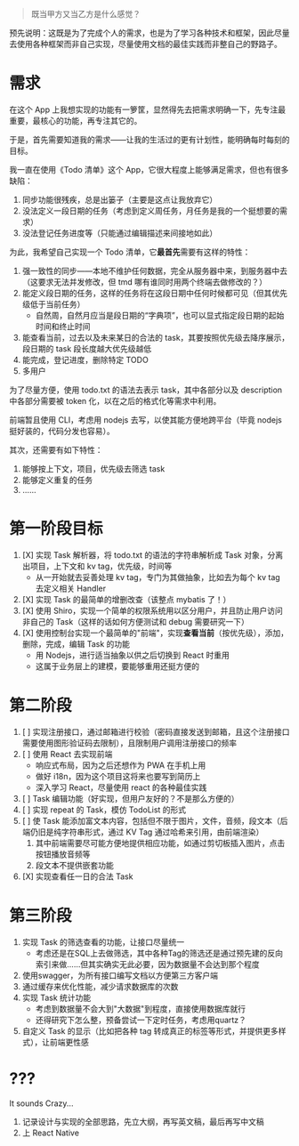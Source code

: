 > 既当甲方又当乙方是什么感觉？

预先说明：这既是为了完成个人的需求，也是为了学习各种技术和框架，因此尽量去使用各种框架而非自己实现，尽量使用文档的最佳实践而非整自己的野路子。

# 需求

在这个 App 上我想实现的功能有一箩筐，显然得先去把需求明确一下，先专注最重要，最核心的功能，再专注其它的。

于是，首先需要知道我的需求——让我的生活过的更有计划性，能明确每时每刻的目标。

我一直在使用《Todo 清单》这个 App，它很大程度上能够满足需求，但也有很多缺陷：

1. 同步功能很残疾，总是出篓子（主要是这点让我放弃它）
2. 没法定义一段日期的任务（考虑到定义周任务，月任务是我的一个挺想要的需求）
3. 没法登记任务进度等（只能通过编辑描述来间接地如此）

为此，我希望自己实现一个 Todo 清单，它**最首先**需要有这样的特性：

1. 强一致性的同步——本地不维护任何数据，完全从服务器中来，到服务器中去（这要求无法并发修改，但 tmd 哪有谁同时用两个终端去做修改的？）
2. 能定义段日期的任务，这样的任务将在这段日期中任何时候都可见（但其优先级低于当前任务）
   - 自然周，自然月应当是段日期的“字典项”，也可以显式指定段日期的起始时间和终止时间
3. 能查看当前，过去以及未来某日的合法的 task，其要按照优先级去降序展示，段日期的 task 段长度越大优先级越低
4. 能完成，登记进度，删除特定 TODO
5. 多用户

为了尽量方便，使用 todo.txt 的语法去表示 task，其中各部分以及 description 中各部分需要被 token 化，以在之后的格式化等需求中利用。

前端暂且使用 CLI，考虑用 nodejs 去写，以使其能方便地跨平台（毕竟 nodejs 挺好装的，代码分发也容易）。

其次，还需要有如下特性：

1. 能够按上下文，项目，优先级去筛选 task
2. 能够定义重复的任务
3. ……

# 第一阶段目标

1. [X] 实现 Task 解析器，将 todo.txt 的语法的字符串解析成 Task 对象，分离出项目，上下文和 kv tag，优先级，时间等
   - 从一开始就去妥善处理 kv tag，专门为其做抽象，比如去为每个 kv tag 去定义相关 Handler
2. [X] 实现 Task 的最简单的增删改查（该整点 mybatis 了！）
3. [X] 使用 Shiro，实现一个简单的权限系统用以区分用户，并且防止用户访问非自己的 Task（这样的话如何方便测试和 debug 需要研究一下）
4. [X] 使用控制台实现一个最简单的"前端"，实现**查看当前**（按优先级），添加，删除，完成，编辑 Task 的功能
   - 用 Nodejs，进行适当抽象以供之后切换到 React 时重用
   - 这属于业务层上的建模，要能够重用还挺方便的

# 第二阶段

1. [ ] 实现注册接口，通过邮箱进行校验（密码直接发送到邮箱，且这个注册接口需要使用图形验证码去限制），且限制用户调用注册接口的频率
2. [ ] 使用 React 去实现前端
   - 响应式布局，因为之后还想作为 PWA 在手机上用
   - 做好 i18n，因为这个项目这将来也要写到简历上
   - 深入学习 React，尽量使用 react 的各种最佳实践
3. [ ] Task 编辑功能（好实现，但用户友好的？不是那么方便的）
4. [ ] 实现 repeat 的 Task，模仿 TodoList 的形式
5. [ ] 使 Task 能添加富文本内容，包括但不限于图片，文件，音频，段文本（后端仍旧是纯字符串形式，通过 KV Tag 通过哈希来引用，由前端渲染）
   1. 其中前端需要尽可能方便地提供相应功能，如通过剪切板插入图片，点击按钮播放音频等
   2. 段文本不提供嵌套功能
6. [X] 实现查看任一日的合法 Task

# 第三阶段

1. 实现 Task 的筛选查看的功能，让接口尽量统一
   - 考虑还是在SQL上去做筛选，其中各种Tag的筛选还是通过预先建的反向索引来做……但其实确实无此必要，因为数据量不会达到那个程度
2. 使用swagger，为所有接口编写文档以方便第三方客户端
3. 通过缓存来优化性能，减少请求数据库的次数
4. 实现 Task 统计功能
   - 考虑到数据量不会大到"大数据"到程度，直接使用数据库就行
   - 还得研究下怎么整，预备尝试一下定时任务，考虑用quartz？
5. 自定义 Task 的显示（比如把各种 tag 转成真正的标签等形式，并提供更多样式），让前端更性感

# ???

It sounds Crazy...

1. 记录设计与实现的全部思路，先立大纲，再写英文稿，最后再写中文稿
2. 上 React Native
